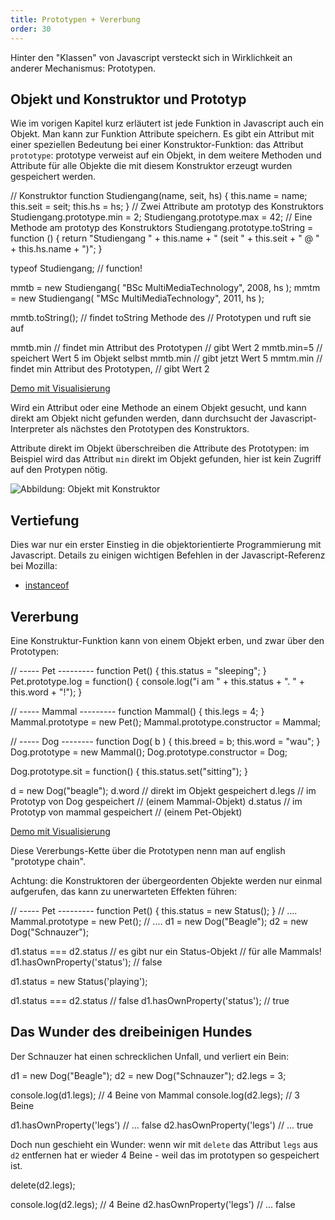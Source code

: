 ```yaml
---
title: Prototypen + Vererbung
order: 30
---
```



Hinter den "Klassen" von Javascript versteckt sich in Wirklichkeit
an anderer Mechanismus: Prototypen.  


## Objekt und Konstruktor und Prototyp

Wie im vorigen Kapitel kurz erläutert ist jede Funktion in Javascript auch ein Objekt.
Man kann zur Funktion Attribute speichern.  Es gibt ein Attribut mit einer speziellen Bedeutung
bei einer Konstruktor-Funktion: das Attribut `prototype`: prototype verweist auf ein Objekt,
in dem weitere Methoden und Attribute für alle Objekte die mit diesem Konstruktor erzeugt wurden
gespeichert werden.

<javascript caption="Methoden und Attribute definieren mit dem Prototyp">
// Konstruktor
function Studiengang(name, seit, hs) {
  this.name = name;
  this.seit = seit;
  this.hs = hs;
}
// Zwei Attribute am prototyp des Konstruktors
Studiengang.prototype.min = 2;
Studiengang.prototype.max = 42;
// Eine Methode am prototyp des Konstruktors
Studiengang.prototype.toString = function () {
  return "Studiengang " + this.name + 
    " (seit " + this.seit + 
    " @ " + this.hs.name + ")";
}

typeof Studiengang;  // function! 

mmtb = new Studiengang( "BSc MultiMediaTechnology", 2008, hs );
mmtm = new Studiengang( "MSc MultiMediaTechnology", 2011, hs );

mmtb.toString();  // findet toString Methode des 
            // Prototypen und ruft sie auf

mmtb.min    // findet min Attribut des Prototypen
            // gibt Wert 2 
mmtb.min=5  // speichert Wert 5 im Objekt selbst
mmtb.min    // gibt jetzt Wert 5
mmtm.min    // findet min Attribut des Prototypen, 
            // gibt Wert 2 
</javascript>

[Demo mit Visualisierung](/images/js-prototype-vis.html)

Wird ein Attribut oder eine Methode an einem Objekt gesucht, und
kann direkt am Objekt nicht gefunden werden, dann durchsucht
der Javascript-Interpreter als nächstes den Prototypen des Konstruktors.

Attribute direkt im Objekt überschreiben die Attribute des Prototypen: im Beispiel
wird das Attribut `min` direkt im Objekt gefunden, hier ist kein Zugriff auf den Protypen nötig.


![Abbildung: Objekt mit Konstruktor](/images/objekt-mit-prototyp.png)


## Vertiefung

Dies war nur ein erster Einstieg in die objektorientierte Programmierung mit Javascript.
Details zu einigen wichtigen Befehlen in der Javascript-Referenz bei Mozilla:

* [instanceof](https://developer.mozilla.org/en/JavaScript/Reference/Operators/instanceof)

## Vererbung

Eine Konstruktur-Funktion kann von einem Objekt erben, und zwar über den Prototypen:

<javascript caption="Vererbung von Attributen">
  // ----- Pet ---------
  function Pet() {
    this.status = "sleeping";
  }
  Pet.prototype.log = function() {
    console.log("i am " + this.status + 
      ". " + this.word + "!");
  }

  // ----- Mammal ---------
  function Mammal() {
    this.legs = 4;
  }
  Mammal.prototype = new Pet();
  Mammal.prototype.constructor = Mammal;

  // ----- Dog --------
  function Dog( b ) {
    this.breed = b;
    this.word = "wau";
  }
  Dog.prototype = new Mammal();
  Dog.prototype.constructor = Dog;

  Dog.prototype.sit = function() {
    this.status.set("sitting");
  }

  d = new Dog("beagle");
  d.word    // direkt im Objekt gespeichert
  d.legs    // im Prototyp von Dog gespeichert 
            // (einem Mammal-Objekt)
  d.status  // im Prototyp von mammal gespeichert 
            // (einem Pet-Objekt)
</javascript>

[Demo mit Visualisierung](/images/js-vererbung-vis.html)

Diese Vererbungs-Kette über die Prototypen nenn man auf english "prototype chain". 

Achtung: die Konstruktoren der übergeordenten Objekte werden nur einmal aufgerufen,
das kann zu unerwarteten Effekten führen:

<javascript caption="Vererbung von Attributen">
  // ----- Pet ---------
  function Pet() {
    this.status = new Status();
  }
  // ....
  Mammal.prototype = new Pet();
  // ....
  d1 = new Dog("Beagle");
  d2 = new Dog("Schnauzer");
  
  d1.status === d2.status // es gibt nur ein Status-Objekt 
                          // für alle Mammals!
  d1.hasOwnProperty('status'); // false

  d1.status = new Status('playing');

  d1.status === d2.status      // false
  d1.hasOwnProperty('status'); // true
</javascript>


## Das Wunder des dreibeinigen Hundes

Der Schnauzer hat einen schrecklichen Unfall, und verliert ein Bein:

<javascript caption="Vererbung von Attributen">
d1 = new Dog("Beagle");
d2 = new Dog("Schnauzer");
d2.legs = 3;

console.log(d1.legs); // 4 Beine von Mammal
console.log(d2.legs); // 3 Beine 

d1.hasOwnProperty('legs') // ... false
d2.hasOwnProperty('legs') // ... true
</javascript>

Doch nun geschieht ein Wunder: wenn wir mit `delete` das
Attribut `legs` aus `d2` entfernen hat er wieder 4 Beine - weil
das im prototypen so gespeichert ist.

<javascript caption="Vererbung von Attributen">
delete(d2.legs);

console.log(d2.legs);     // 4 Beine 
d2.hasOwnProperty('legs') // ... false
</javascript>




